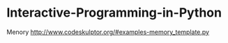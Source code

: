 # Interactive-Programming-in-Python
Menory
http://www.codeskulptor.org/#examples-memory_template.py
